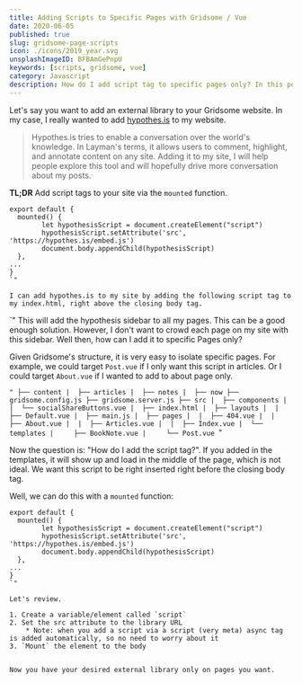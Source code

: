 ```yaml
---
title: Adding Scripts to Specific Pages with Gridsome / Vue
date: 2020-06-05
published: true
slug: gridsome-page-scripts
icon: ./icons/2019_year.svg
unsplashImageID: BFBAmGePnpU
keywords: [scripts, gridsome, vue]
category: Javascript
description: How do I add script tag to specific pages only? In this post I show how I integrated hypothes.is only on my article pages.
---
```


Let's say you want to add an external library to your Gridsome website. In my case, I really wanted to add [hypothes.is](https://hypothes.is) to my website.

> Hypothes.is tries to enable a conversation over the world's knowledge. In Layman's terms, it allows users to comment, highlight, and annotate content on any site. Adding it to my site, I will help people explore this tool and will hopefully drive more conversation about my posts.

**TL;DR**
Add script tags to your site via the `mounted` function.
```
export default {
  mounted() {
        let hypothesisScript = document.createElement("script")
        hypothesisScript.setAttribute('src', 'https://hypothes.is/embed.js')
        document.body.appendChild(hypothesisScript)
  },
...
}
`"

I can add hypothes.is to my site by adding the following script tag to my index.html, right above the closing body tag.

```
<script src="https://hypothes.is/embed.js" async></script>
`"
This will add the hypothesis sidebar to all my pages. This can be a good enough solution. However, I don't want to crowd each page on my site with this sidebar. Well then, how can I add it to specific Pages only?

Given Gridsome's structure, it is very easy to isolate specific pages. For example, we could target `Post.vue` if I only want this script in articles. Or I could target `About.vue` if I wanted to add to about page only.

`"
├── content
|  ├── articles
|  ├── notes
|  ├── now
├── gridsome.config.js
├── gridsome.server.js
├── src
|  ├── components
|  |  └── socialShareButtons.vue
|  ├── index.html
|  ├── layouts
|  |  ├── Default.vue
|  ├── main.js
|  ├── pages
|  |  ├── 404.vue
|  |  ├── About.vue
|  |  ├── Articles.vue
|  |  ├── Index.vue
|  └── templates
|     ├── BookNote.vue
|     └── Post.vue
`"

Now the question is: "How do I add the script tag?". If you added in the templates, it will show up and load in the middle of the page, which is not ideal. We want this script to be right inserted right before the closing body tag.

Well, we can do this with a `mounted` function:

```
export default {
  mounted() {
        let hypothesisScript = document.createElement("script")
        hypothesisScript.setAttribute('src', 'https://hypothes.is/embed.js')
        document.body.appendChild(hypothesisScript)
  },
...
}
`"

Let's review.

1. Create a variable/element called `script`
2. Set the src attribute to the library URL
    * Note: when you add a script via a script (very meta) async tag is added automatically, so no need to worry about it
3. `Mount` the element to the body


Now you have your desired external library only on pages you want.